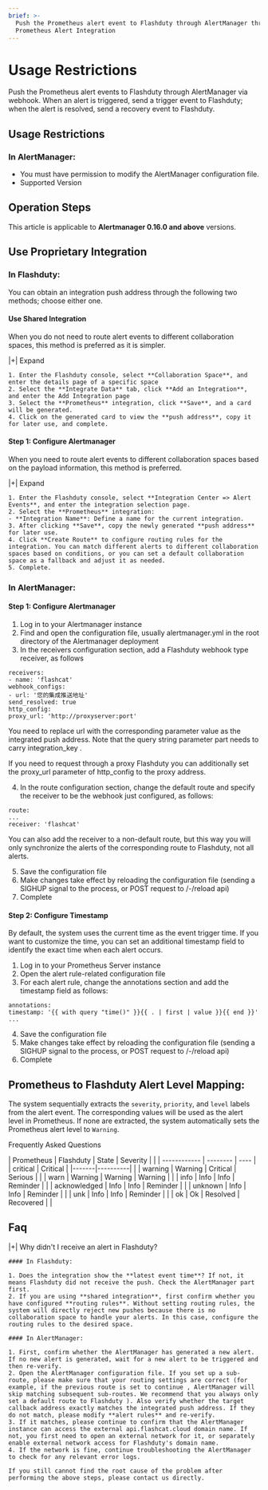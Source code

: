 ```yaml
---
brief: >-
  Push the Prometheus alert event to Flashduty through AlertManager through webhook. When alert triggers, send
  Prometheus Alert Integration
---
```


# Usage Restrictions

Push the Prometheus alert events to Flashduty through AlertManager via webhook. When an alert is triggered, send a trigger event to Flashduty; when the alert is resolved, send a recovery event to Flashduty.

## Usage Restrictions

### In AlertManager:

- You must have permission to modify the AlertManager configuration file.
- Supported Version

## Operation Steps

This article is applicable to **Alertmanager 0.16.0 and above** versions.

## Use Proprietary Integration

### In Flashduty:

You can obtain an integration push address through the following two methods; choose either one.

#### Use Shared Integration

When you do not need to route alert events to different collaboration spaces, this method is preferred as it is simpler.

|+| Expand

    1. Enter the Flashduty console, select **Collaboration Space**, and enter the details page of a specific space
    2. Select the **Integrate Data** tab, click **Add an Integration**, and enter the Add Integration page
    3. Select the **Prometheus** integration, click **Save**, and a card will be generated.
    4. Click on the generated card to view the **push address**, copy it for later use, and complete.

#### Step 1: Configure Alertmanager

When you need to route alert events to different collaboration spaces based on the payload information, this method is preferred.

|+| Expand

    1. Enter the Flashduty console, select **Integration Center => Alert Events**, and enter the integration selection page.
    2. Select the **Prometheus** integration:
    - **Integration Name**: Define a name for the current integration.
    3. After clicking **Save**, copy the newly generated **push address** for later use.
    4. Click **Create Route** to configure routing rules for the integration. You can match different alerts to different collaboration spaces based on conditions, or you can set a default collaboration space as a fallback and adjust it as needed.
    5. Complete.

### In AlertManager:

#### Step 1: Configure Alertmanager

1. Log in to your Alertmanager instance
2. Find and open the configuration file, usually alertmanager.yml in the root directory of the Alertmanager deployment
3. In the receivers configuration section, add a Flashduty webhook type receiver, as follows

```receiver config
receivers:
- name: 'flashcat'
webhook_configs:
- url: '您的集成推送地址'
send_resolved: true
http_config:
proxy_url: 'http://proxyserver:port'
```

You need to replace url with the corresponding parameter value as the integrated push address. Note that the query string parameter part needs to carry integration_key .

If you need to request through a proxy Flashduty you can additionally set the proxy_url parameter of http_config to the proxy address.

4. In the route configuration section, change the default route and specify the receiver to be the webhook just configured, as follows:

```route config
route:
...
receiver: 'flashcat'
```

You can also add the receiver to a non-default route, but this way you will only synchronize the alerts of the corresponding route to Flashduty, not all alerts.

5. Save the configuration file
6. Make changes take effect by reloading the configuration file (sending a SIGHUP signal to the process, or POST request to /-/reload api)
7. Complete

#### Step 2: Configure Timestamp

By default, the system uses the current time as the event trigger time. If you want to customize the time, you can set an additional timestamp field to identify the exact time when each alert occurs.

1. Log in to your Prometheus Server instance
2. Open the alert rule-related configuration file
3. For each alert rule, change the annotations section and add the timestamp field as follows:

```
annotations:
timestamp: '{{ with query "time()" }}{{ . | first | value }}{{ end }}'
...
```

4. Save the configuration file
5. Make changes take effect by reloading the configuration file (sending a SIGHUP signal to the process, or POST request to /-/reload api)
6. Complete

## Prometheus to Flashduty Alert Level Mapping:

The system sequentially extracts the `severity`, `priority`, and `level` labels from the alert event. The corresponding values will be used as the alert level in Prometheus. If none are extracted, the system automatically sets the Prometheus alert level to `Warning`.

Frequently Asked Questions

| Prometheus   |  Flashduty  | State | Severity | |
| ------------ | -------- | ---- |
| critical     | Critical | |-------|----------| |
| warning      | Warning  | Critical | Serious | |
| warn         | Warning  | Warning | Warning | |
| info         | Info     | Info | Reminder | |
| acknowledged | Info     | Info | Reminder | |
| unknown      | Info     | Info | Reminder | |
| unk          | Info     | Info | Reminder | |
| ok           | Ok       | Resolved | Recovered | |

## Faq

|+| Why didn't I receive an alert in Flashduty?

    #### In Flashduty:

    1. Does the integration show the **latest event time**? If not, it means Flashduty did not receive the push. Check the AlertManager part first.
    2. If you are using **shared integration**, first confirm whether you have configured **routing rules**. Without setting routing rules, the system will directly reject new pushes because there is no collaboration space to handle your alerts. In this case, configure the routing rules to the desired space.

    #### In AlertManager:

    1. First, confirm whether the AlertManager has generated a new alert. If no new alert is generated, wait for a new alert to be triggered and then re-verify.
    2. Open the AlertManager configuration file. If you set up a sub-route, please make sure that your routing settings are correct (for example, if the previous route is set to continue , AlertManager will skip matching subsequent sub-routes. We recommend that you always only set a default route to Flashduty ). Also verify whether the target callback address exactly matches the integrated push address. If they do not match, please modify **alert rules** and re-verify.
    3. If it matches, please continue to confirm that the AlertManager instance can access the external api.flashcat.cloud domain name. If not, you first need to open an external network for it, or separately enable external network access for Flashduty's domain name.
    4. If the network is fine, continue troubleshooting the AlertManager to check for any relevant error logs.

    If you still cannot find the root cause of the problem after performing the above steps, please contact us directly.